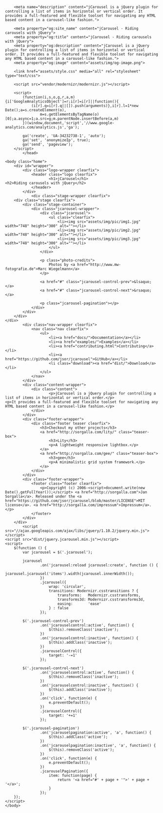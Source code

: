<!DOCTYPE html>
<html>
    <head>
        <meta charset="utf-8">
        <meta name="viewport" content="width=device-width, initial-scale=1">
        <meta http-equiv="X-UA-Compatible" content="IE=edge">
        <title>jCarousel - Riding carousels with jQuery</title>

        <meta name="description" content="jCarousel is a jQuery plugin for controlling a list of items in horizontal or vertical order. It provides a full-featured and flexible toolset for navigating any HTML based content in a carousel-like fashion.">

        <meta property="og:site_name" content="jCarousel - Riding carousels with jQuery">
        <meta property="og:title" content="jCarousel - Riding carousels with jQuery">
        <meta property="og:description" content="jCarousel is a jQuery plugin for controlling a list of items in horizontal or vertical order. It provides a full-featured and flexible toolset for navigating any HTML based content in a carousel-like fashion.">
        <meta property="og:image" content="assets/img/og-image.png">

        <link href="assets/style.css" media="all" rel="stylesheet" type="text/css">

        <script src="vendor/modernizr/modernizr.js"></script>

        <script>
            (function(i,s,o,g,r,a,m){i['GoogleAnalyticsObject']=r;i[r]=i[r]||function(){
                (i[r].q=i[r].q||[]).push(arguments)},i[r].l=1*new Date();a=s.createElement(o),
                    m=s.getElementsByTagName(o)[0];a.async=1;a.src=g;m.parentNode.insertBefore(a,m)
            })(window,document,'script','//www.google-analytics.com/analytics.js','ga');

            ga('create', 'UA-34232738-1', 'auto');
            ga('set', 'anonymizeIp', true);
            ga('send', 'pageview');
        </script>
            </head>

    <body class="home">
        <div id="wrapper">
            <div class="logo-wrapper clearfix">
                <header class="logo clearfix">
                        <h1>jCarousel</h1>
    <h2>Riding carousels with jQuery</h2>
                </header>
            </div>
                <div class="stage-wrapper clearfix">
        <div class="stage clearfix">
            <div class="stage-container">
                <div class="jcarousel-wrapper">
                    <div class="jcarousel">
                        <ul class="clearfix">
                            <li><img src="assets/img/pic/img1.jpg" width="748" height="300" alt=""></li>
                            <li><img src="assets/img/pic/img2.jpg" width="748" height="300" alt=""></li>
                            <li><img src="assets/img/pic/img3.jpg" width="748" height="300" alt=""></li>
                        </ul>
                    </div>

                    <p class="photo-credits">
                        Photos by <a href="http://www.mw-fotografie.de">Marc Wiegelmann</a>
                    </p>

                    <a href="#" class="jcarousel-control-prev">&lsaquo;</a>
                    <a href="#" class="jcarousel-control-next">&rsaquo;</a>

                    <p class="jcarousel-pagination"></p>
                </div>
            </div>
        </div>
    </div>
            <div class="nav-wrapper clearfix">
                <nav class="nav clearfix">
                    <ul>
                        <li><a href="docs/">Documentation</a></li>
                        <li><a href="examples/">Examples</a></li>
                        <li><a href="contributing.html">Contributing</a></li>
                        <li><a href="https://github.com/jsor/jcarousel">GitHub</a></li>
                        <li class="download"><a href="dist/">Download</a></li>
                    </ul>
                </nav>
            </div>
            <div class="content-wrapper">
                <div class="content">
                        <p>jCarousel is a jQuery plugin for controlling a list of items in horizontal or vertical order.</p>
    <p>It provides a full-featured and flexible toolset for navigating any HTML based content in a carousel-like fashion.</p>
                </div>
            </div>
            <div class="footer-wrapper">
                <div class="footer teaser clearfix">
                    <h3>Checkout my other projects</h3>
                    <a href="http://sorgalla.com/lity/" class="teaser-box">
                        <h3>Lity</h3>
                        <p>A lightweight responsive lightbox.</p>
                    </a>
                    <a href="http://sorgalla.com/gee/" class="teaser-box">
                        <h3>gee</h3>
                        <p>A minimalistic grid system framework.</p>
                    </a>
                </div>
            </div>
            <div class="footer-wrapper">
                <footer class="footer clearfix">
                    <p>Copyright (c) 2006-<script>document.write(new Date().getFullYear());</script> <a href="http://sorgalla.com">Jan Sorgalla</a>. Released under the <a href="https://github.com/jsor/jcarousel/blob/master/LICENSE">MIT license</a>. <a href="http://sorgalla.com/impressum">Impressum</a>.</p>
                </footer>
            </div>
        </div>
            <script src="//ajax.googleapis.com/ajax/libs/jquery/1.10.2/jquery.min.js"></script>
    <script src="dist/jquery.jcarousel.min.js"></script>
    <script>
        $(function () {
            var jcarousel = $('.jcarousel');

            jcarousel
                    .on('jcarousel:reload jcarousel:create', function () {
                        jcarousel.jcarousel('items').width(jcarousel.innerWidth());
                    })
                    .jcarousel({
                        wrap: 'circular',
                        transitions: Modernizr.csstransitions ? {
                            transforms:   Modernizr.csstransforms,
                            transforms3d: Modernizr.csstransforms3d,
                            easing:       'ease'
                        } : false
                    });

            $('.jcarousel-control-prev')
                    .on('jcarouselcontrol:active', function() {
                        $(this).removeClass('inactive');
                    })
                    .on('jcarouselcontrol:inactive', function() {
                        $(this).addClass('inactive');
                    })
                    .jcarouselControl({
                        target: '-=1'
                    });

            $('.jcarousel-control-next')
                    .on('jcarouselcontrol:active', function() {
                        $(this).removeClass('inactive');
                    })
                    .on('jcarouselcontrol:inactive', function() {
                        $(this).addClass('inactive');
                    })
                    .on('click', function(e) {
                        e.preventDefault();
                    })
                    .jcarouselControl({
                        target: '+=1'
                    });

            $('.jcarousel-pagination')
                    .on('jcarouselpagination:active', 'a', function() {
                        $(this).addClass('active');
                    })
                    .on('jcarouselpagination:inactive', 'a', function() {
                        $(this).removeClass('active');
                    })
                    .on('click', function(e) {
                        e.preventDefault();
                    })
                    .jcarouselPagination({
                        item: function(page) {
                            return '<a href="#' + page + '">' + page + '</a>';
                        }
                    });
        });
    </script>
    </body>
</html>
